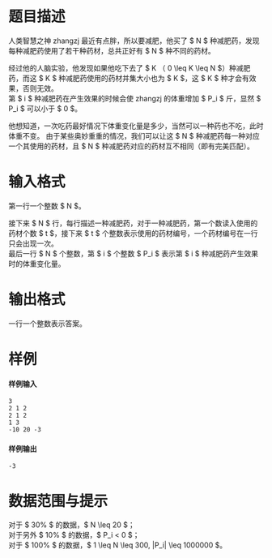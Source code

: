 
# 题目描述

人类智慧之神 zhangzj 最近有点胖，所以要减肥，他买了 $ N $ 种减肥药，发现每种减肥药使用了若干种药材，总共正好有 $ N $ 种不同的药材。

经过他的人脑实验，他发现如果他吃下去了 $ K $（$ 0 \leq K \leq N $）种减肥药，而这 $ K $ 种减肥药使用的药材并集大小也为 $ K $，这 $ K $ 种才会有效果，否则无效。  
第 $ i $ 种减肥药在产生效果的时候会使 zhangzj 的体重增加 $ P_i $ 斤，显然 $ P_i $ 可以小于 $ 0 $。

他想知道，一次吃药最好情况下体重变化量是多少，当然可以一种药也不吃，此时体重不变。
由于某些奥妙重重的情况，我们可以让这 $ N $ 种减肥药每一种对应一个其使用的药材，且 $ N $ 种减肥药对应的药材互不相同（即有完美匹配）。

# 输入格式

第一行一个整数 $ N $。

接下来 $ N $ 行，每行描述一种减肥药，对于一种减肥药，第一个数读入使用的药材个数 $ t $，接下来 $ t $ 个整数表示使用的药材编号，一个药材编号在一行只会出现一次。  
最后一行 $ N $ 个整数，第 $ i $ 个整数 $ P_i $ 表示第 $ i $ 种减肥药产生效果时的体重变化量。

# 输出格式

一行一个整数表示答案。

# 样例

#### 样例输入
```plain
3
2 1 2
2 1 2
1 3
-10 20 -3
```

#### 样例输出
```plain
-3
```

# 数据范围与提示

对于 $ 30\% $ 的数据，$ N \leq 20 $；  
对于另外 $ 10\% $ 的数据，$ P_i < 0 $；  
对于 $ 100\% $ 的数据，$ 1 \leq N \leq 300,  |P_i| \leq 1000000 $。


